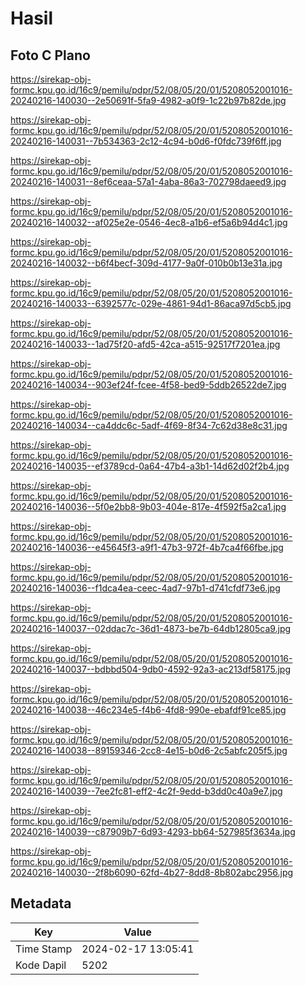 # Hasil

## Foto C Plano

https://sirekap-obj-formc.kpu.go.id/16c9/pemilu/pdpr/52/08/05/20/01/5208052001016-20240216-140030--2e50691f-5fa9-4982-a0f9-1c22b97b82de.jpg

https://sirekap-obj-formc.kpu.go.id/16c9/pemilu/pdpr/52/08/05/20/01/5208052001016-20240216-140031--7b534363-2c12-4c94-b0d6-f0fdc739f6ff.jpg

https://sirekap-obj-formc.kpu.go.id/16c9/pemilu/pdpr/52/08/05/20/01/5208052001016-20240216-140031--8ef6ceaa-57a1-4aba-86a3-702798daeed9.jpg

https://sirekap-obj-formc.kpu.go.id/16c9/pemilu/pdpr/52/08/05/20/01/5208052001016-20240216-140032--af025e2e-0546-4ec8-a1b6-ef5a6b94d4c1.jpg

https://sirekap-obj-formc.kpu.go.id/16c9/pemilu/pdpr/52/08/05/20/01/5208052001016-20240216-140032--b6f4becf-309d-4177-9a0f-010b0b13e31a.jpg

https://sirekap-obj-formc.kpu.go.id/16c9/pemilu/pdpr/52/08/05/20/01/5208052001016-20240216-140033--6392577c-029e-4861-94d1-86aca97d5cb5.jpg

https://sirekap-obj-formc.kpu.go.id/16c9/pemilu/pdpr/52/08/05/20/01/5208052001016-20240216-140033--1ad75f20-afd5-42ca-a515-92517f7201ea.jpg

https://sirekap-obj-formc.kpu.go.id/16c9/pemilu/pdpr/52/08/05/20/01/5208052001016-20240216-140034--903ef24f-fcee-4f58-bed9-5ddb26522de7.jpg

https://sirekap-obj-formc.kpu.go.id/16c9/pemilu/pdpr/52/08/05/20/01/5208052001016-20240216-140034--ca4ddc6c-5adf-4f69-8f34-7c62d38e8c31.jpg

https://sirekap-obj-formc.kpu.go.id/16c9/pemilu/pdpr/52/08/05/20/01/5208052001016-20240216-140035--ef3789cd-0a64-47b4-a3b1-14d62d02f2b4.jpg

https://sirekap-obj-formc.kpu.go.id/16c9/pemilu/pdpr/52/08/05/20/01/5208052001016-20240216-140036--5f0e2bb8-9b03-404e-817e-4f592f5a2ca1.jpg

https://sirekap-obj-formc.kpu.go.id/16c9/pemilu/pdpr/52/08/05/20/01/5208052001016-20240216-140036--e45645f3-a9f1-47b3-972f-4b7ca4f66fbe.jpg

https://sirekap-obj-formc.kpu.go.id/16c9/pemilu/pdpr/52/08/05/20/01/5208052001016-20240216-140036--f1dca4ea-ceec-4ad7-97b1-d741cfdf73e6.jpg

https://sirekap-obj-formc.kpu.go.id/16c9/pemilu/pdpr/52/08/05/20/01/5208052001016-20240216-140037--02ddac7c-36d1-4873-be7b-64db12805ca9.jpg

https://sirekap-obj-formc.kpu.go.id/16c9/pemilu/pdpr/52/08/05/20/01/5208052001016-20240216-140037--bdbbd504-9db0-4592-92a3-ac213df58175.jpg

https://sirekap-obj-formc.kpu.go.id/16c9/pemilu/pdpr/52/08/05/20/01/5208052001016-20240216-140038--46c234e5-f4b6-4fd8-990e-ebafdf91ce85.jpg

https://sirekap-obj-formc.kpu.go.id/16c9/pemilu/pdpr/52/08/05/20/01/5208052001016-20240216-140038--89159346-2cc8-4e15-b0d6-2c5abfc205f5.jpg

https://sirekap-obj-formc.kpu.go.id/16c9/pemilu/pdpr/52/08/05/20/01/5208052001016-20240216-140039--7ee2fc81-eff2-4c2f-9edd-b3dd0c40a9e7.jpg

https://sirekap-obj-formc.kpu.go.id/16c9/pemilu/pdpr/52/08/05/20/01/5208052001016-20240216-140039--c87909b7-6d93-4293-bb64-527985f3634a.jpg

https://sirekap-obj-formc.kpu.go.id/16c9/pemilu/pdpr/52/08/05/20/01/5208052001016-20240216-140030--2f8b6090-62fd-4b27-8dd8-8b802abc2956.jpg


## Metadata

| Key        | Value               |
| ---------- | ------------------- |
| Time Stamp | 2024-02-17 13:05:41 |
| Kode Dapil | 5202                |



